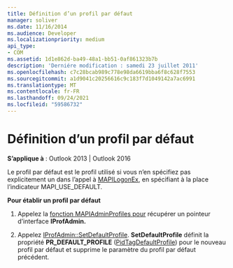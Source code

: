 ```yaml
---
title: Définition d’un profil par défaut
manager: soliver
ms.date: 11/16/2014
ms.audience: Developer
ms.localizationpriority: medium
api_type:
- COM
ms.assetid: 1d1e862d-ba49-48a1-bb51-0af861323b7b
description: 'Derniére modification : samedi 23 juillet 2011'
ms.openlocfilehash: c7c28bcab989c778e98da6619bba6f8c628f7553
ms.sourcegitcommit: a1d9041c20256616c9c183f7d1049142a7ac6991
ms.translationtype: MT
ms.contentlocale: fr-FR
ms.lasthandoff: 09/24/2021
ms.locfileid: "59586732"
---
```

# <a name="setting-a-default-profile"></a>Définition d’un profil par défaut

  
  
**S’applique à** : Outlook 2013 | Outlook 2016 
  
Le profil par défaut est le profil utilisé si vous n’en spécifiez pas explicitement un dans l’appel à [MAPILogonEx](mapilogonex.md), en spécifiant à la place l’indicateur MAPI_USE_DEFAULT.
  
 **Pour établir un profil par défaut**
  
1. Appelez la [fonction MAPIAdminProfiles pour](mapiadminprofiles.md) récupérer un pointeur d’interface **IProfAdmin.** 
    
2. Appelez [IProfAdmin::SetDefaultProfile](iprofadmin-setdefaultprofile.md). **SetDefaultProfile** définit la propriété **PR_DEFAULT_PROFILE** ([PidTagDefaultProfile](pidtagdefaultprofile-canonical-property.md)) pour le nouveau profil par défaut et supprime le paramètre du profil par défaut précédent.
    

